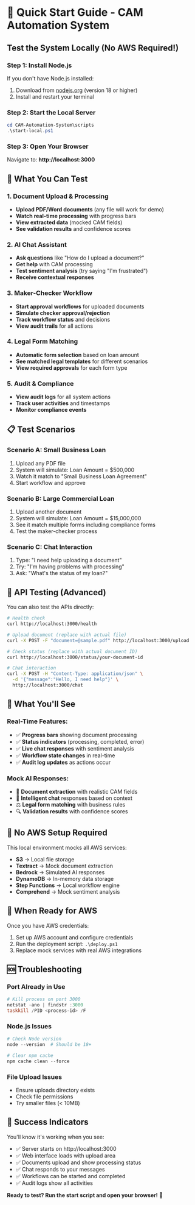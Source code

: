 # 🚀 Quick Start Guide - CAM Automation System

## Test the System Locally (No AWS Required!)

### Step 1: Install Node.js
If you don't have Node.js installed:
1. Download from [nodejs.org](https://nodejs.org/) (version 18 or higher)
2. Install and restart your terminal

### Step 2: Start the Local Server
```powershell
cd CAM-Automation-System\scripts
.\start-local.ps1
```

### Step 3: Open Your Browser
Navigate to: **http://localhost:3000**

## 🎯 What You Can Test

### 1. Document Upload & Processing
- **Upload PDF/Word documents** (any file will work for demo)
- **Watch real-time processing** with progress bars
- **View extracted data** (mocked CAM fields)
- **See validation results** and confidence scores

### 2. AI Chat Assistant
- **Ask questions** like "How do I upload a document?"
- **Get help** with CAM processing
- **Test sentiment analysis** (try saying "I'm frustrated")
- **Receive contextual responses**

### 3. Maker-Checker Workflow
- **Start approval workflows** for uploaded documents
- **Simulate checker approval/rejection**
- **Track workflow status** and decisions
- **View audit trails** for all actions

### 4. Legal Form Matching
- **Automatic form selection** based on loan amount
- **See matched legal templates** for different scenarios
- **View required approvals** for each form type

### 5. Audit & Compliance
- **View audit logs** for all system actions
- **Track user activities** and timestamps
- **Monitor compliance events**

## 📋 Test Scenarios

### Scenario A: Small Business Loan
1. Upload any PDF file
2. System will simulate: Loan Amount = $500,000
3. Watch it match to "Small Business Loan Agreement"
4. Start workflow and approve

### Scenario B: Large Commercial Loan  
1. Upload another document
2. System will simulate: Loan Amount = $15,000,000
3. See it match multiple forms including compliance forms
4. Test the maker-checker process

### Scenario C: Chat Interaction
1. Type: "I need help uploading a document"
2. Try: "I'm having problems with processing"
3. Ask: "What's the status of my loan?"

## 🔧 API Testing (Advanced)

You can also test the APIs directly:

```bash
# Health check
curl http://localhost:3000/health

# Upload document (replace with actual file)
curl -X POST -F "document=@sample.pdf" http://localhost:3000/upload

# Check status (replace with actual document ID)
curl http://localhost:3000/status/your-document-id

# Chat interaction
curl -X POST -H "Content-Type: application/json" \
  -d '{"message":"Hello, I need help"}' \
  http://localhost:3000/chat
```

## 🎨 What You'll See

### Real-Time Features:
- ✅ **Progress bars** showing document processing
- ✅ **Status indicators** (processing, completed, error)
- ✅ **Live chat responses** with sentiment analysis
- ✅ **Workflow state changes** in real-time
- ✅ **Audit log updates** as actions occur

### Mock AI Responses:
- 📄 **Document extraction** with realistic CAM fields
- 🤖 **Intelligent chat** responses based on context
- ⚖️ **Legal form matching** with business rules
- 🔍 **Validation results** with confidence scores

## 🚫 No AWS Setup Required

This local environment mocks all AWS services:
- **S3** → Local file storage
- **Textract** → Mock document extraction  
- **Bedrock** → Simulated AI responses
- **DynamoDB** → In-memory data storage
- **Step Functions** → Local workflow engine
- **Comprehend** → Mock sentiment analysis

## 🔄 When Ready for AWS

Once you have AWS credentials:
1. Set up AWS account and configure credentials
2. Run the deployment script: `.\deploy.ps1`
3. Replace mock services with real AWS integrations

## 🆘 Troubleshooting

### Port Already in Use
```powershell
# Kill process on port 3000
netstat -ano | findstr :3000
taskkill /PID <process-id> /F
```

### Node.js Issues
```powershell
# Check Node version
node --version  # Should be 18+

# Clear npm cache
npm cache clean --force
```

### File Upload Issues
- Ensure uploads directory exists
- Check file permissions
- Try smaller files (< 10MB)

## 🎉 Success Indicators

You'll know it's working when you see:
- ✅ Server starts on http://localhost:3000
- ✅ Web interface loads with upload area
- ✅ Documents upload and show processing status
- ✅ Chat responds to your messages
- ✅ Workflows can be started and completed
- ✅ Audit logs show all activities

**Ready to test? Run the start script and open your browser!** 🚀
